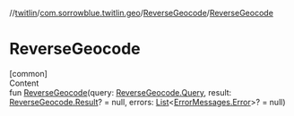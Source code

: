 //[twitlin](../../index.md)/[com.sorrowblue.twitlin.geo](../index.md)/[ReverseGeocode](index.md)/[ReverseGeocode](-reverse-geocode.md)



# ReverseGeocode  
[common]  
Content  
fun [ReverseGeocode](-reverse-geocode.md)(query: [ReverseGeocode.Query](-query/index.md), result: [ReverseGeocode.Result](-result/index.md)? = null, errors: [List](https://kotlinlang.org/api/latest/jvm/stdlib/kotlin.collections/-list/index.html)<[ErrorMessages.Error](../../com.sorrowblue.twitlin.client/-error-messages/-error/index.md)>? = null)  



